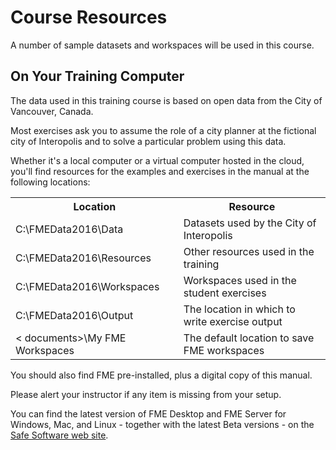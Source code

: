# Course Resources

A number of sample datasets and workspaces will be used in this course.

## On Your Training Computer

The data used in this training course is based on open data from the City of Vancouver, Canada.

Most exercises ask you to assume the role of a city planner at the fictional city of Interopolis and to solve a particular problem using this data.

Whether it's a local computer or a virtual computer hosted in the cloud, you'll find resources for the examples and exercises in the manual at the following locations:

<table>
  <tr>
    <th>Location</th>
    <th>Resource</th>
  </tr>
  <tr>
  <td>C:\FMEData2016\Data</td>
  <td>Datasets used by the City of Interopolis</td>
  </tr>

  <tr>
    <td>C:\FMEData2016\Resources</td>
    <td>Other resources used in the training</td>
  </tr>

  <tr>
    <td>C:\FMEData2016\Workspaces</td>
    <td>Workspaces used in the student exercises</td>
  </tr>

  <tr>
    <td>C:\FMEData2016\Output</td>
    <td>The location in which to write exercise output</td>
  </tr>

  <tr>
    <td>< documents>\My FME Workspaces</td>
    <td>The default location to save FME workspaces</td>
  </tr>

</table>

You should also find FME pre-installed, plus a digital copy of this manual.

Please alert your instructor if any item is missing from your setup.

You can find the latest version of FME Desktop and FME Server for Windows, Mac, and Linux - together with the latest Beta versions - on the [Safe Software web site](https://www.safe.com/support/support-resources/fme-downloads/ "Downloads Page").
